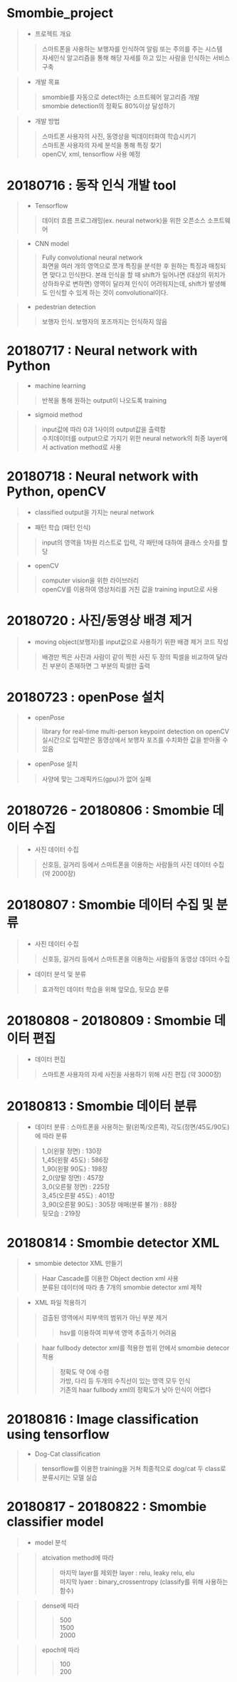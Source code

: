 # Smombie_project

> - 프로젝트 개요
>> 스마트폰을 사용하는 보행자를 인식하여 알림 또는 주의를 주는 시스템   
>> 자세인식 알고리즘을 통해 해당 자세를 하고 있는 사람을 인식하는 서비스 구축   
   
> - 개발 목표   
>> smombie를 자동으로 detect하는 소프트웨어 알고리즘 개발   
>> smombie detection의 정확도 80%이상 달성하기   
   
> - 개발 방법   
>> 스마트폰 사용자의 사진, 동영상을 빅데이터화여 학습시키기   
>> 스마트폰 사용자의 자세 분석을 통해 특징 찾기   
>> openCV, xml, tensorflow 사용 예정   
   
# 20180716 : 동작 인식 개발 tool   
> - Tensorflow      
>> 데이터 흐름 프로그래밍(ex. neural network)을 위한 오픈소스 소프트웨어       

> - CNN model
>> Fully convolutional neural network   
>> 화면을 여러 개의 영역으로 쪼개 특징을 분석한 후 원하는 특징과 매칭되면 맞다고 인식한다. 본래 인식을 할 때 shift가 일어나면 (대상의 위치가 상하좌우로 변하면) 영역이 달라져 인식이 어려워지는데, shift가 발생해도 인식할 수 있게 하는 것이 convolutional이다.    

> - pedestrian detection
>> 보행자 인식. 보행자의 포즈까지는 인식하지 않음   

# 20180717 : Neural network with Python   
> - machine learning   
>> 반복을 통해 원하는 output이 나오도록 training   
   
> - sigmoid method   
>> input값에 따라 0과 1사이의 output값을 출력함   
>> 수치데이터를 output으로 가지기 위한 neural network의 최종 layer에서 activation method로 사용   

# 20180718 : Neural network with Python, openCV   
> - classified output을 가지는 neural network   
   
> - 패턴 학습 (패턴 인식)    
>> input의 영역을 1차원 리스트로 입력, 각 패턴에 대하여 클래스 숫자를 할당   
   
> - openCV   
>> computer vision을 위한 라이브러리    
>> openCV를 이용하여 영상처리를 거친 값을 training input으로 사용    
   
# 20180720 : 사진/동영상 배경 제거   
> - moving object(보행자)를 input값으로 사용하기 위한 배경 제거 코드 작성   
>> 배경만 찍은 사진과 사람이 같이 찍힌 사진 두 장의 픽셀을 비교하여 달라진 부분이 존재하면 그 부분의 픽셀만 출력   
   
# 20180723 : openPose 설치   
> - openPose   
>> library for real-time multi-person keypoint detection on openCV   
>> 실시간으로 입력받은 동영상에서 보행자 포즈를 수치화한 값을 받아올 수 있음   
   
> - openPose 설치   
>> 사양에 맞는 그래픽카드(gpu)가 없어 실패   
   
 # 20180726 - 20180806 : Smombie 데이터 수집   
 > - 사진 데이터 수집   
 >> 신호등, 길거리 등에서 스마트폰을 이용하는 사람들의 사진 데이터 수집 (약 2000장)        
       
 # 20180807 : Smombie 데이터 수집 및 분류  
 > - 사진 데이터 수집   
 >> 신호등, 길거리 등에서 스마트폰을 이용하는 사람들의 동영상 데이터 수집 
    
 > - 데이터 분석 및 분류   
 >> 효과적인 데이터 학습을 위해 앞모습, 뒷모습 분류  
    
 # 20180808 - 20180809 : Smombie 데이터 편집   
 > - 데이터 편집   
 >> 스마트폰 사용자의 자세 사진을 사용하기 위해 사진 편집 (약 3000장)   
    
 # 20180813 : Smombie 데이터 분류   
 > - 데이터 분류 : 스마트폰을 사용하는 팔(왼쪽/오른쪽), 각도(정면/45도/90도)에 따라 분류   
 >> 1_0(왼팔 정면) : 130장   
 >> 1_45(왼팔 45도) : 586장   
 >> 1_90(왼팔 90도) : 198장   
 >> 2_0(양팔 정면) : 457장   
 >> 3_0(오른팔 정면) : 225장   
 >> 3_45(오른팔 45도) : 401장   
 >> 3_90(오른팔 90도) : 305장
 >> 애매(분류 불가) : 88장   
 >> 뒷모습 : 219장      
    
 # 20180814 : Smombie detector XML    
 > - smombie detector XML 만들기   
 >> Haar Cascade를 이용한 Object dection xml 사용   
 >> 분류된 데이터에 따라 총 7개의 smombie detector xml 제작   
    
 > - XML 파일 적용하기   
 >> 검출된 영역에서 피부색의 범위가 아닌 부분 제거   
 >>> hsv를 이용하여 피부색 영역 추출하기 어려움   
    
 >> haar fullbody detector xml를 적용한 범위 안에서 smombie detecor 적용   
 >>> 정확도 약 0에 수렴   
 >>> 가방, 다리 등 두개의 수직선이 있는 영역 모두 인식   
 >>> 기존의 haar fullbody xml의 정확도가 낮아 인식이 어렵다   
    
  # 20180816 : Image classification using tensorflow   
  > - Dog-Cat classification   
  >> tensorflow를 이용한 training을 거쳐 최종적으로 dog/cat 두 class로 분류시키는 모델 실습   
     
  # 20180817 - 20180822 : Smombie classifier model   
  > - model 분석
     
  >> atcivation method에 따라   
  >>> 마지막 layer를 제외한 layer : relu, leaky relu, elu   
  >>> 마지막 lyaer : binary_crossentropy (classify를 위해 사용하는 함수)   
     
  >> dense에 따라   
  >>> 500   
  >>> 1500   
  >>> 2000   
     
  >> epoch에 따라   
  >>> 100      
  >>> 200   
  
